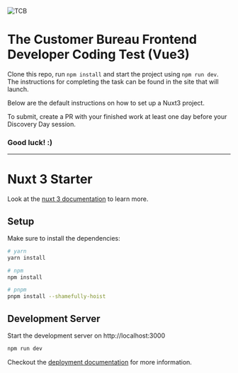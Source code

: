 
![TCB](https://global-uploads.webflow.com/5f7db7b2c610f69de3b182e7/5fc90eaeaf350670f90eadf1_TCB-blue.png)

# The Customer Bureau Frontend Developer Coding Test (Vue3)

Clone this repo, run `npm install` and start the project using `npm run dev`.
The instructions for completing the task can be found in the site that will launch.

Below are the default instructions on how to set up a Nuxt3 project.


To submit, create a PR with your finished work at least one day before your Discovery Day session.

### Good luck! :)

----



# Nuxt 3 Starter

Look at the [nuxt 3 documentation](https://v3.nuxtjs.org) to learn more.

## Setup

Make sure to install the dependencies:

```bash
# yarn
yarn install

# npm
npm install

# pnpm
pnpm install --shamefully-hoist
```

## Development Server

Start the development server on http://localhost:3000

```bash
npm run dev
```


Checkout the [deployment documentation](https://v3.nuxtjs.org/docs/deployment) for more information.
